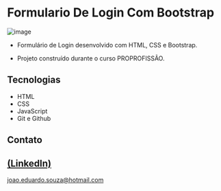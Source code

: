 # Formulario De Login Com Bootstrap

![image](https://github.com/JoaoEduSB/FormularioDeLoginCom_Bootstrap/assets/146045770/88caf358-f19f-4617-a4a3-036c35e10011)

- Formulário de Login desenvolvido com HTML, CSS e Bootstrap.

- Projeto construído durante o curso PROPROFISSÃO.

## Tecnologias

- HTML
- CSS
- JavaScript
- Git e Github

## Contato
[(LinkedIn)](https://www.linkedin.com/in/joaoedusb/)
-----
joao.eduardo.souza@hotmail.com


